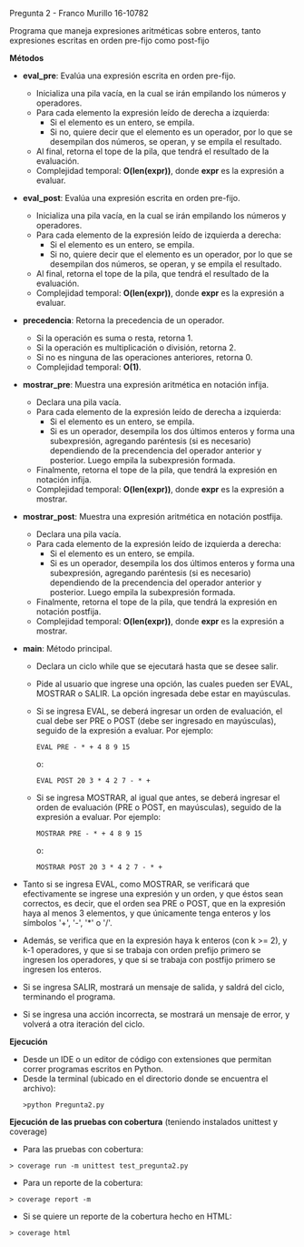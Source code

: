 Pregunta 2 - Franco Murillo 16-10782

Programa que maneja expresiones aritméticas sobre enteros, tanto expresiones escritas en orden pre-fijo como post-fijo

__Métodos__

- __eval_pre__: Evalúa una expresión escrita en orden pre-fijo.
  - Inicializa una pila vacía, en la cual se irán empilando los números y operadores.
  - Para cada elemento la expresión leído de derecha a izquierda:
    - Si el elemento es un entero, se empila.
    - Si no, quiere decir que el elemento es un operador, por lo que se desempilan dos números, se operan, y se empila el resultado.
  - Al final, retorna el tope de la pila, que tendrá el resultado de la evaluación.
  - Complejidad temporal: __O(len(expr))__, donde __expr__ es la expresión a evaluar.

- __eval_post__: Evalúa una expresión escrita en orden pre-fijo.
  - Inicializa una pila vacía, en la cual se irán empilando los números y operadores.
  - Para cada elemento de la expresión leído de izquierda a derecha:
    - Si el elemento es un entero, se empila.
    - Si no, quiere decir que el elemento es un operador, por lo que se desempilan dos números, se operan, y se empila el resultado.
  - Al final, retorna el tope de la pila, que tendrá el resultado de la evaluación.
  - Complejidad temporal: __O(len(expr))__, donde __expr__ es la expresión a evaluar.

- __precedencia__: Retorna la precedencia de un operador.
  - Si la operación es suma o resta, retorna 1.
  - Si la operación es multiplicación o división, retorna 2.
  - Si no es ninguna de las operaciones anteriores, retorna 0.
  - Complejidad temporal: __O(1)__.

- __mostrar_pre__: Muestra una expresión aritmética en notación infija.
  - Declara una pila vacía.
  - Para cada elemento de la expresión leído de derecha a izquierda:
    - Si el elemento es un entero, se empila.
    - Si es un operador, desempila los dos últimos enteros y forma una subexpresión, agregando paréntesis (si es necesario) dependiendo de la precendencia del operador anterior y posterior. Luego empila la subexpresión formada.
  - Finalmente, retorna el tope de la pila, que tendrá la expresión en notación infija.
  - Complejidad temporal: __O(len(expr))__, donde __expr__ es la expresión a mostrar.

- __mostrar_post__: Muestra una expresión aritmética en notación postfija.
  - Declara una pila vacía.
  - Para cada elemento de la expresión leído de izquierda a derecha:
    - Si el elemento es un entero, se empila.
    - Si es un operador, desempila los dos últimos enteros y forma una subexpresión, agregando paréntesis (si es necesario) dependiendo de la precendencia del operador anterior y posterior. Luego empila la subexpresión formada.
  - Finalmente, retorna el tope de la pila, que tendrá la expresión en notación postfija.
  - Complejidad temporal: __O(len(expr))__, donde __expr__ es la expresión a mostrar.

- __main__: Método principal.
  - Declara un ciclo while que se ejecutará hasta que se desee salir.
  - Pide al usuario que ingrese una opción, las cuales pueden ser EVAL, MOSTRAR o SALIR. La opción ingresada debe estar en mayúsculas.
  - Si se ingresa EVAL, se deberá ingresar un orden de evaluación, el cual debe ser PRE o POST (debe ser ingresado en mayúsculas), seguido de la expresión a evaluar. Por ejemplo:
    ```
    EVAL PRE - * + 4 8 9 15 
    ```
    o:
    ```
    EVAL POST 20 3 * 4 2 7 - * + 
    ```

  - Si se ingresa MOSTRAR, al igual que antes, se deberá ingresar el orden de evaluación (PRE o POST, en mayúsculas), seguido de la expresión a evaluar. Por ejemplo:
    ```
    MOSTRAR PRE - * + 4 8 9 15 
    ```
    o:
    ```
    MOSTRAR POST 20 3 * 4 2 7 - * + 
    ```
- Tanto si se ingresa EVAL, como MOSTRAR, se verificará que efectivamente se ingrese una expresión y un orden, y que éstos sean correctos, es decir, que el orden sea PRE o POST, que en la expresión haya al menos 3 elementos, y que únicamente tenga enteros y los símbolos '+', '-', '*' o '/'.
- Además, se verifica que en la expresión haya k enteros (con k >= 2), y k-1 operadores, y que si se trabaja con orden prefijo primero se ingresen los operadores, y que si se trabaja con postfijo primero se ingresen los enteros.
- Si se ingresa SALIR, mostrará un mensaje de salida, y saldrá del ciclo, terminando el programa.
- Si se ingresa una acción incorrecta, se mostrará un mensaje de error, y volverá a otra iteración del ciclo.
  

__Ejecución__
- Desde un IDE o un editor de código con extensiones que permitan correr programas escritos en Python.
- Desde la terminal (ubicado en el directorio donde se encuentra el archivo):
  ```
  >python Pregunta2.py 
  ```

      
__Ejecución de las pruebas con cobertura__ (teniendo instalados unittest y coverage)
- Para las pruebas con cobertura:

 ```
 > coverage run -m unittest test_pregunta2.py
 ```

- Para un reporte de la cobertura:
```     
> coverage report -m
```

- Si se quiere un reporte de la cobertura hecho en HTML:
```
> coverage html
```
    
